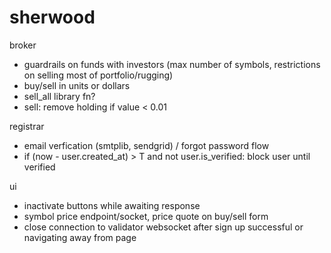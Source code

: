 # sherwood

broker
- guardrails on funds with investors (max number of symbols, restrictions on selling most of portfolio/rugging)
- buy/sell in units or dollars
- sell_all library fn?
- sell: remove holding if value < 0.01

registrar
- email verfication (smtplib, sendgrid) / forgot password flow
- if (now - user.created_at) > T and not user.is_verified: block user until verified

ui
- inactivate buttons while awaiting response
- symbol price endpoint/socket, price quote on buy/sell form
- close connection to validator websocket after sign up successful or navigating away from page



